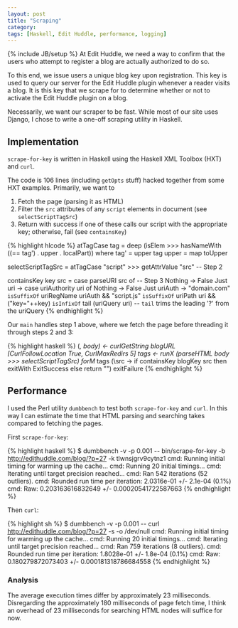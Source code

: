 ```yaml
---
layout: post
title: "Scraping"
category: 
tags: [Haskell, Edit Huddle, performance, logging]
---
```

{% include JB/setup %}
At Edit Huddle, we need a way to confirm that the users who attempt to register a blog are actually authorized to do so.

To this end, we issue users a unique blog key upon registration. This key is used to query our server for the Edit Huddle plugin whenever a reader visits a blog. It is this key that we scrape for to determine whether or not to activate the Edit Huddle plugin on a blog.

Necessarily, we want our scraper to be fast. While most of our site uses Django, I chose to write a one-off scraping utility in Haskell.

## Implementation
`scrape-for-key` is written in Haskell using the Haskell XML Toolbox (HXT) and `curl`.

The code is 106 lines (including `getOpts` stuff) hacked together from some HXT examples. Primarily, we want to

1. Fetch the page (parsing it as HTML)
2. Filter the `src` attributes of any `script` elements in document (see `selectScriptTagSrc`)
3. Return with success if one of these calls our script with the appropriate key; otherwise, fail (see `containsKey`)

{% highlight hlcode %}
atTagCase tag = deep (isElem >>> hasNameWith ((== tag') . upper . localPart))
	where tag' = upper tag
				upper = map toUpper

selectScriptTagSrc = atTagCase "script" >>> getAttrValue "src" -- Step 2

containsKey key src = case parseURI src of -- Step 3
	Nothing -> False
	Just uri -> case uriAuthority uri of
		Nothing -> False
		Just uriAuth -> "domain.com" `isSuffixOf` uriRegName uriAuth
								 && "script.js" `isSuffixOf` uriPath uri
								 && ("key="++key) `isInfixOf` tail (uriQuery uri) -- `tail` trims the leading '?' from the uriQuery
{% endhighlight %}

Our `main` handles step 1 above, where we fetch the page before threading it through steps 2 and 3:

{% highlight haskell %}
	(_, body) <- curlGetString blogURL [CurlFollowLocation True, CurlMaxRedirs 5]
	tags <- runX (parseHTML body >>> selectScriptTagSrc)
	forM_ tags (\src -> if containsKey blogKey src then  exitWith ExitSuccess else return "")
	exitFailure
{% endhighlight %}

## Performance
I used the Perl utility `dumbbench` to test both `scrape-for-key` and `curl`. In this way I can estimate the time that HTML parsing and searching takes compared to fetching the pages.

First `scrape-for-key`:

{% highlight haskell %}
$ dumbbench -v -p 0.001 -- bin/scrape-for-key -b http://edithuddle.com/blog/?p=27 -k tlwnsjgrv9cytnz1
cmd: Running initial timing for warming up the cache...
cmd: Running 20 initial timings...
cmd: Iterating until target precision reached...
cmd: Ran 542 iterations (52 outliers).
cmd: Rounded run time per iteration: 2.0316e-01 +/- 2.1e-04 (0.1%)
cmd: Raw:                            0.203163616832649 +/- 0.00020541722587663
{% endhighlight %}

Then `curl`:

{% highlight sh %}
$ dumbbench -v -p 0.001 -- curl http://edithuddle.com/blog/?p=27 -s -o /dev/null
cmd: Running initial timing for warming up the cache...
cmd: Running 20 initial timings...
cmd: Iterating until target precision reached...
cmd: Ran 759 iterations (8 outliers).
cmd: Rounded run time per iteration: 1.8028e-01 +/- 1.8e-04 (0.1%)
cmd: Raw:                            0.180279872073403 +/- 0.000181318786684558
{% endhighlight %}

### Analysis
The average execution times differ by approximately 23 milliseconds. Disregarding the approximately 180 milliseconds of page fetch time, I think an overhead of 23 milliseconds for searching HTML nodes will suffice for now.
